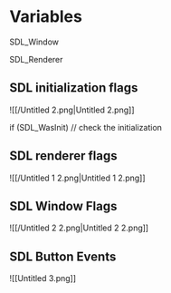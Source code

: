 # Variables

SDL_Window

SDL_Renderer

  

## SDL initialization flags

![[/Untitled 2.png|Untitled 2.png]]

if (SDL_WasInit) // check the initialization

  

## SDL renderer flags

![[/Untitled 1 2.png|Untitled 1 2.png]]

  

## SDL Window Flags

![[/Untitled 2 2.png|Untitled 2 2.png]]

  

## SDL Button Events

![[Untitled 3.png]]